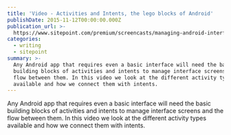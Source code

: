 ```yaml
---
title: 'Video - Activities and Intents, the lego blocks of Android'
publishDate: 2015-11-12T00:00:00.000Z
publication_url: >-
  https://www.sitepoint.com/premium/screencasts/managing-android-interfaces-with-activities-and-intents
categories:
  - writing
  - sitepoint
summary: >-
  Any Android app that requires even a basic interface will need the basic
  building blocks of activities and intents to manage interface screens and the
  flow between them. In this video we look at the different activity types
  available and how we connect them with intents.
---
```


Any Android app that requires even a basic interface will need the basic building blocks of activities and intents to manage interface screens and the flow between them. In this video we look at the different activity types available and how we connect them with intents.
